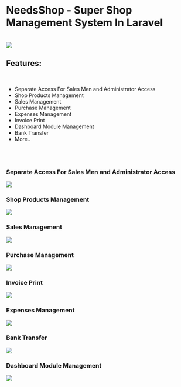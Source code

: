 <h1>NeedsShop - Super Shop Management System In Laravel</h1>
<br>
<img src="https://image.ibb.co/hJNxYJ/logo.png"/>
<br>
<h2>Features:</h2>
<br>
<ul>
    <li>
        Separate Access For Sales Men and Administrator Access
    </li>
    <li>
        Shop Products Management
    </li>
    <li>
        Sales Management
    </li>
    <li>
        Purchase Management
    </li>
    <li>
        Expenses Management
    </li>
    <li>
        Invoice Print
    </li>
    <li>
        Dashboard Module Management
    </li>
    <li>
        Bank Transfer
    </li>
    <li>
        More..
    </li>
</ul>
<br><br>
<h3>Separate Access For Sales Men and Administrator Access</h3>
<img src="https://image.ibb.co/gCQv3J/dashboad.png"/>
<br>
<h3>Shop Products Management</h3>
<img src="https://image.ibb.co/neqC0y/product.png"/>
<br>
<h3>Sales Management</h3>
<img src="https://image.ibb.co/hwBPDJ/sales.png"/>
<br>
<h3>Purchase Management</h3>
<img src="https://image.ibb.co/fDGwSd/purchase.png"/>
<br>
<h3>Invoice Print</h3>
<img src="https://image.ibb.co/b8jSYJ/pdfprint.png"/>
<br>
<h3>Expenses Management</h3>
<img src="https://image.ibb.co/enbwSd/expense.png"/>
<br>
<h3>Bank Transfer</h3>
<img src="https://image.ibb.co/hqDRAy/bankdeposite.png"/>
<br>
<h3>Dashboard Module Management</h3>
<img src="https://image.ibb.co/fuVUfy/module.png"/>
